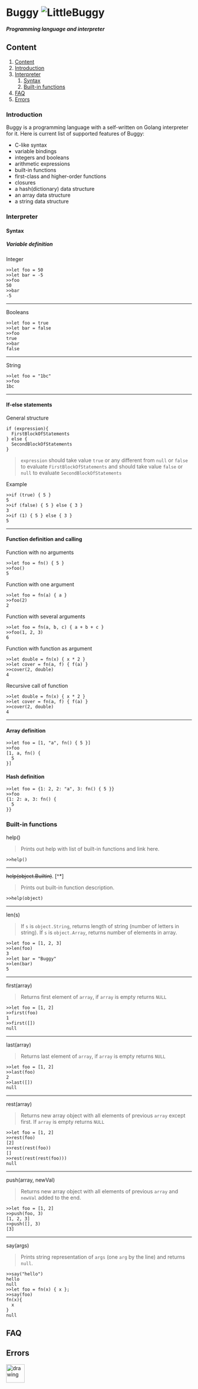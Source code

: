 # Buggy ![LittleBuggy](/Buggy/docs/BuggySayingHello.png)
***Programming language and interpreter***

## Content

1. [Content](#content)
2. [Introduction](#introduction)
3. [Interpreter](#interpreter)
   1. [Syntax](#syntax)
   2. [Built-in functions](#built-in-functions)
4. [FAQ](#faq)
5. [Errors](#errors)

### Introduction
Buggy is a programming language with a self-written on Golang interpreter for it. Here is current list of supported features of Buggy:
* C-like syntax  
* variable bindings
* integers and booleans
* arithmetic expressions
* built-in functions
* first-class and higher-order functions
* closures
* a hash(dictionary) data structure
* an array data structure
* a string data structure

### Interpreter
#### Syntax
##### Variable definition
Integer
```
>>let foo = 50
>>let bar = -5
>>foo
50
>>bar
-5
```
---
Booleans
```
>>let foo = true
>>let bar = false
>>foo
true
>>bar
false
```
---
String
```
>>let foo = "1bc"
>>foo
1bc
```
---
#### If-else statements
General structure

```
if (expression){  
  FirstBlockOfStatements
} else {
  SecondBlockOfStatements
}
```
>`expression` should take value `true` or any different from `null` or `false` to evaluate `FirstBlockOfStatements` and should take value `false` or `null` to evaluate `SecondBlockOfStatements`

Example
```
>>if (true) { 5 }
5
>>if (false) { 5 } else { 3 }
3
>>if (1) { 5 } else { 3 }
5
```
---
#### Function definition and calling
Function with no arguments
```
>>let foo = fn() { 5 }
>>foo()
5
```
Function with one argument
```
>>let foo = fn(a) { a }
>>foo(2)
2
```
Function with several arguments
```
>>let foo = fn(a, b, c) { a + b + c }
>>foo(1, 2, 3)
6
```
Function with function as argument
```
>>let double = fn(x) { x * 2 }
>>let cover = fn(a, f) { f(a) }
>>cover(2, double)
4
```
Recursive call of function
```
>>let double = fn(x) { x * 2 }
>>let cover = fn(a, f) { f(a) }
>>cover(2, double)
4
```
---
#### Array definition

```
>>let foo = [1, "a", fn() { 5 }]
>>foo
[1, a, fn() {
  5
}]
```

#### Hash definition
```
>>let foo = {1: 2, 2: "a", 3: fn() { 5 }}
>>foo
{1: 2: a, 3: fn() {
  5
}}
```


### Built-in functions
help()
> Prints out help with list of built-in functions and link here.


```
>>help()
```
---
~~help(object.Builtin)~~. [^*]
> Prints out built-in function description.


```
>>help(object)
```
---
len(s)
> If `s` is `object.String`, returns length of string (number of letters in string).
> If `s` is `object.Array`, returns number of elements in array.


```
>>let foo = [1, 2, 3]
>>len(foo)
3
>>let bar = "Buggy"
>>len(bar)
5
```
---
first(array)
> Returns first element of `array`, if `array` is empty returns `NULL`

```
>>let foo = [1, 2]
>>first(foo)
1
>>first([])
null
```
---
last(array)
> Returns last element of `array`, if `array` is empty returns `NULL`

```
>>let foo = [1, 2]
>>last(foo)
2
>>last([])
null
```
---
rest(array)
> Returns new array object with all elements of previous `array` except first. If `array` is empty returns `NULL`

```
>>let foo = [1, 2]
>>rest(foo)
[2]
>>rest(rest(foo))
[]
>>rest(rest(rest(foo)))
null
```
---
push(array, newVal)
> Returns new array object with all elements of previous `array` and `newVal` added to the end.

```
>>let foo = [1, 2]
>>push(foo, 3)
[1, 2, 3]
>>push([], 3)
[3]
```
---
say(args)
> Prints string representation of `args` (one `arg` by the line) and returns `null`.
>
```
>>say("hello")
hello
null
>>let foo = fn(x) { x };
>>say(foo)
fn(x){
  x
}
null
```

## FAQ

## Errors
<img src="/Buggy/docs/DeadBuggy.png" alt="drawing" width="50"/>

[^1]: Under development.
